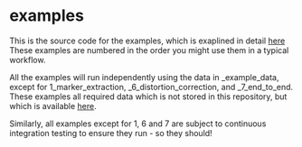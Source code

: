 # examples

This is the source code for the examples, which is exaplined in detail [here](https://acrf-image-x-institute.github.io/MRI_DistortionQA/examples.html)
These examples are numbered in the order you might use them in a typical workflow.

All the examples will run independently using the data in _example_data, except for 1_marker_extraction, _6_distortion_correction, and _7_end_to_end. These examples all required data which is not stored in this repository, but which is available [here](https://cloudstor.aarnet.edu.au/plus/s/Wm9vndV47u941JU). 

Similarly, all examples except for 1, 6 and 7 are subject to continuous integration testing to ensure they run - so they should! 

